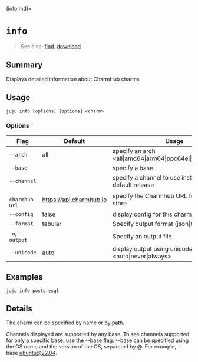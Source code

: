 (info.md)=
# `info`
> See also: [find](#find), [download](#download)

## Summary
Displays detailed information about CharmHub charms.

## Usage
```juju info [options] [options] <charm>```

### Options
| Flag | Default | Usage |
| --- | --- | --- |
| `--arch` | all | specify an arch &lt;all&#x7c;amd64&#x7c;arm64&#x7c;ppc64el&#x7c;riscv64&#x7c;s390x&gt; |
| `--base` |  | specify a base |
| `--channel` |  | specify a channel to use instead of the default release |
| `--charmhub-url` | https://api.charmhub.io | specify the Charmhub URL for querying the store |
| `--config` | false | display config for this charm |
| `--format` | tabular | Specify output format (json&#x7c;tabular&#x7c;yaml) |
| `-o`, `--output` |  | Specify an output file |
| `--unicode` | auto | display output using unicode &lt;auto&#x7c;never&#x7c;always&gt; |

## Examples

    juju info postgresql


## Details

The charm can be specified by name or by path.

Channels displayed are supported by any base.
To see channels supported for only a specific base, use the --base flag.
--base can be specified using the OS name and the version of the OS, 
separated by @. For example, --base ubuntu@22.04.